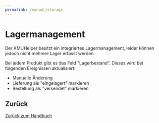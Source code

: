 ```yaml
---
permalink: /manual/storage
---
```


# Lagermanagement

Der KMUHelper besitzt ein integriertes Lagermanagement, leider können jedoch nicht mehrere Lager erfasst werden.

Bei jedem Produkt gibt es das Feld "Lagerbestand". Dieses wird bei folgenden Ereignissen aktualisiert:

-   Manuelle Änderung
-   Lieferung als "eingelagert" markieren
-   Bestellung als "versendet" markieren

## Zurück

[Zurück zum Handbuch](./)
